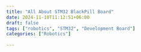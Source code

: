 ```yaml
---
title: "All About STM32 BlackPill Board"
date: 2024-11-10T11:12:51+06:00
draft: false
tags: ["robotics", "STM32", "Development Board"]
categories: ["Robotics"]
    
---
```

